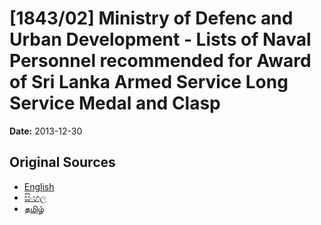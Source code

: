 # [1843/02] Ministry of Defenc and Urban Development - Lists of Naval Personnel recommended for Award of Sri Lanka Armed Service Long Service Medal and Clasp

**Date:** 2013-12-30

## Original Sources

- [English](https://documents.gov.lk/view/extra-gazettes/2013/12/1843-02_E.pdf)
- [සිංහල](https://documents.gov.lk/view/extra-gazettes/2013/12/1843-02_S.pdf)
- [தமிழ்](https://documents.gov.lk/view/extra-gazettes/2013/12/1843-02_T.pdf)
